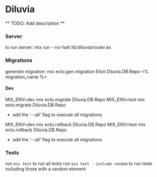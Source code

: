 Diluvia
=======

** TODO: Add description **

### Server
to run server: mix run --no-halt lib/diluvia/router.ex

### Migrations
generate migration: mix ecto.gen.migration Elixir.Diluvia.DB.Repo <% migration_name %>

#### Dev
MIX_ENV=dev mix ecto.migrate Diluvia.DB.Repo
MIX_ENV=test mix exto.migrate Diluvia.DB.Repo
  * add the '--all' flag to execute all migrations

MIX_ENV=dev mix ecto.rollback Diluvia.DB.Repo
MIX_ENV=test mix ecto.rollback Diluvia.DB.Repo
  * add the '--all' flag to execute all migrations

### Tests
run `mix test` to run all tests
run `mix test --include random` to run tests including those with a random element
